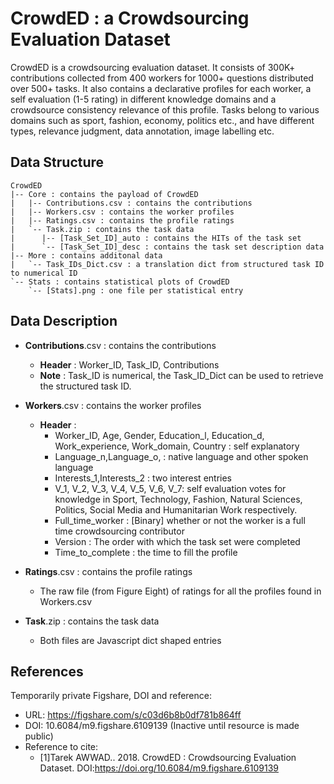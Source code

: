 # CrowdED : a Crowdsourcing Evaluation Dataset

CrowdED is a crowdsourcing evaluation dataset. It consists of 300K+ contributions collected from 400 workers for 1000+ questions distributed over 500+ tasks. It also contains a declarative profiles for each worker, a self evaluation (1-5 rating) in different knowledge domains and a crowdsource consistency relevance of this profile. Tasks belong to various domains such as sport, fashion, economy, politics etc., and have different types, relevance judgment, data annotation, image labelling etc.

## Data Structure
```
CrowdED
|-- Core : contains the payload of CrowdED
|   |-- Contributions.csv : contains the contributions
|   |-- Workers.csv : contains the worker profiles
|   |-- Ratings.csv : contains the profile ratings
|   `-- Task.zip : contains the task data
|	   |-- [Task_Set_ID]_auto : contains the HITs of the task set
|	   `-- [Task_Set_ID]_desc : contains the task set description data
|-- More : contains additonal data
|   `-- Task_IDs_Dict.csv : a translation dict from structured task ID to numerical ID
`-- Stats : contains statistical plots of CrowdED
    `-- [Stats].png : one file per statistical entry
```

## Data Description

- **Contributions**.csv : contains the contributions
	- **Header** : Worker_ID, Task_ID, Contributions
	- **Note** : Task_ID is numerical, the Task_ID_Dict can be used to retrieve the structured task ID.

- **Workers**.csv : contains the worker profiles
	- **Header** :
		- Worker_ID, Age, Gender, Education_l, Education_d, Work_experience, Work_domain, Country : self explanatory
		- Language_n,Language_o, : native language and other spoken language
		- Interests_1,Interests_2 : two interest entries
		- V_1, V_2, V_3, V_4, V_5, V_6, V_7: self evaluation votes for knowledge in Sport, Technology, Fashion, Natural Sciences, Politics, Social Media and Humanitarian Work respectively.
		- Full_time_worker : [Binary] whether or not the worker is a full time crowdsourcing contributor
		- Version : The order with which the task set were completed
		- Time_to_complete : the time to fill the profile

- **Ratings**.csv : contains the profile ratings
	- The raw file (from Figure Eight) of ratings for all the profiles found in Workers.csv

- **Task**.zip : contains the task data
	- Both files are Javascript dict shaped entries

## References

Temporarily private Figshare, DOI and reference:
- URL: https://figshare.com/s/c03d6b8b0df781b864ff
- DOI: 10.6084/m9.figshare.6109139 (Inactive until resource is made public)
- Reference to cite:
	-  [1]Tarek AWWAD.. 2018. CrowdED : Crowdsourcing Evaluation Dataset. DOI:https://doi.org/10.6084/m9.figshare.6109139
